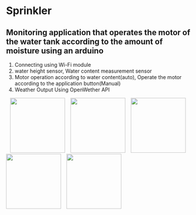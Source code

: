 # Sprinkler
Monitoring application that operates the motor of the water tank according to the amount of moisture using an arduino
--------------
1. Connecting using Wi-Fi module
2. water height sensor, Water content measurement sensor  
3. Motor operation according to water content(auto), Operate the motor according to the application button(Manual)
4. Weather Output Using OpenWether API


<div>
&ensp;
<img width="150" src=https://user-images.githubusercontent.com/49237608/72697923-2e32ed00-3b85-11ea-98f0-2189f9e90250.jpg> &ensp;
<img width="150" src=https://user-images.githubusercontent.com/49237608/72697926-325f0a80-3b85-11ea-8533-b1e8fdd640d4.jpg> &ensp;
<img width="150" src=https://user-images.githubusercontent.com/49237608/72697928-3559fb00-3b85-11ea-8aa6-daf8fb3a49e1.jpg> &ensp;
<img width="150" src=https://user-images.githubusercontent.com/49237608/72697932-37bc5500-3b85-11ea-9e9a-e42233dfea07.jpg> &ensp;
<img width="150" src=https://user-images.githubusercontent.com/49237608/72697933-39861880-3b85-11ea-89f4-b86413e96d29.jpg>
</div>
